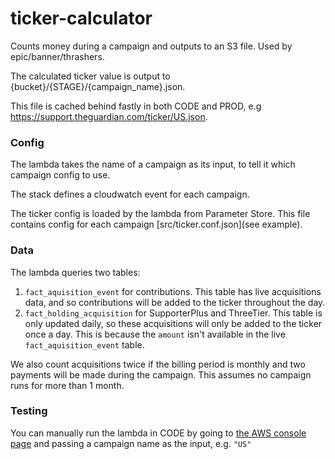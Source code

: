 # ticker-calculator

Counts money during a campaign and outputs to an S3 file. Used by epic/banner/thrashers.

The calculated ticker value is output to {bucket}/{STAGE}/{campaign_name}.json.

This file is cached behind fastly in both CODE and PROD, e.g https://support.theguardian.com/ticker/US.json.

### Config

The lambda takes the name of a campaign as its input, to tell it which campaign config to use.

The stack defines a cloudwatch event for each campaign.

The ticker config is loaded by the lambda from Parameter Store. This file contains config for each campaign [src/ticker.conf.json](see example).

### Data

The lambda queries two tables:
1. `fact_aquisition_event` for contributions. This table has live acquisitions data, and so contributions will be added to the ticker throughout the day.
2. `fact_holding_acquisition` for SupporterPlus and ThreeTier. This table is only updated daily, so these acquisitions will only be added to the ticker once a day. This is because the `amount` isn't available in the live `fact_aquisition_event` table.

We also count acquisitions twice if the billing period is monthly and two payments will be made during the campaign. This assumes no campaign runs for more than 1 month.

### Testing

You can manually run the lambda in CODE by going to [the AWS console page](https://eu-west-1.console.aws.amazon.com/lambda/home?region=eu-west-1#/functions/ticker-calculator-CODE?tab=testing) and passing a campaign name as the input, e.g.
`"US"`
